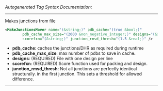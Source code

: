 <!-- THIS IS AN AUTOGENERATED FILE: Don't edit it directly, instead change the schema definition in the code itself. -->

_Autogenerated Tag Syntax Documentation:_

---
Makes junctions from file

```xml
<MakeJunctionsMover name="(&string;)" pdb_cache="(true &bool;)"
        pdb_cache_max_size="(2000 &non_negative_integer;)" designs="(&string;)"
        scorefxn="(&string;)" junction_rmsd_thresh="(1.5 &real;)" />
```

-   **pdb_cache**: caches the junctions/DHR as required during runtime
-   **pdb_cache_max_size**: max number of pdbs to save in cache.
-   **designs**: (REQUIRED) File with one design per line
-   **scorefxn**: (REQUIRED) Score function used for packing and design.
-   **junction_rmsd_thresh**: Not all junctions are perfectly identical structurally. in the first junction. This sets a threshold for allowed difference.

---
